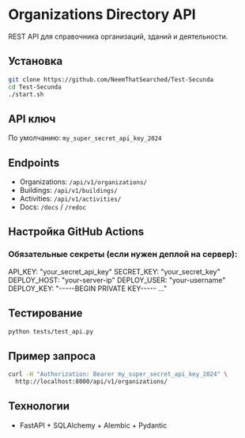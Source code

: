 # Organizations Directory API

REST API для справочника организаций, зданий и деятельности.

## Установка

```bash
git clone https://github.com/NeemThatSearched/Test-Secunda
cd Test-Secunda
./start.sh
```

## API ключ

По умолчанию: `my_super_secret_api_key_2024`

## Endpoints

- Organizations: `/api/v1/organizations/`
- Buildings: `/api/v1/buildings/`
- Activities: `/api/v1/activities/`
- Docs: `/docs` / `/redoc`

## Настройка GitHub Actions

### Обязательные секреты (если нужен деплой на сервер):
API_KEY: "your_secret_api_key"
SECRET_KEY: "your_secret_key"
DEPLOY_HOST: "your-server-ip" 
DEPLOY_USER: "your-username"
DEPLOY_KEY: "-----BEGIN PRIVATE KEY----- ..."

## Тестирование

```bash
python tests/test_api.py
```

## Пример запроса

```bash
curl -H "Authorization: Bearer my_super_secret_api_key_2024" \
  http://localhost:8000/api/v1/organizations/
```

## Технологии

- FastAPI + SQLAlchemy + Alembic + Pydantic
